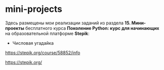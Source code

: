 # mini-projects

Здесь размещены мои реализации заданий из раздела **15. Мини-проекты** бесплатного курса **Поколение Python: курс для начинающих** на образовательной платформе **Stepik**:
* Числовая угадайка 


https://stepik.org/course/58852/info

https://stepik.org/
